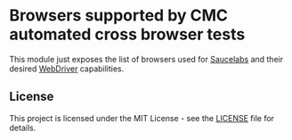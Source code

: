 # Browsers supported by CMC automated cross browser tests

This module just exposes the list of browsers used for [Saucelabs](https://saucelabs.com/) and their desired [WebDriver](http://webdriver.io/) capabilities. 

## License

This project is licensed under the MIT License - see the [LICENSE](LICENSE.md) file for details.
